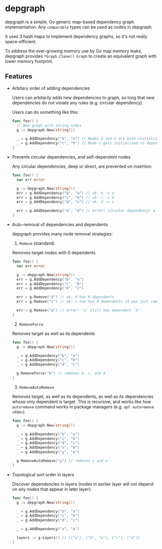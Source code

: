 # depgraph

depgraph is a simple, Go generic map-based dependency graph implementation.
Any `comparable` types can be used as nodes in depgraph.

It uses 3 hash maps to implement dependency graphs,
so it's not really space-efficient.

To address the ever-growing memory use by Go map memory leaks,
depgraph provides `*Graph.Clone() Graph` to create an equivalent
graph with lower memory footprint.

## Features

- Arbitary order of adding dependencies

  Users can arbitarily adds new dependencies to graph, so long
  that new dependencies do not violate any rules (e.g. circular dependency).

  Users can do something like this:

  ```go
  func foo() {
    // New graph with string nodes
    g := depgraph.New[string]()

    _ = g.AddDependency("b", "a") // Nodes b and a are both initialized as it's inserted (b depends on a)
    _ = g.AddDependency("c", "b") // Node c gets initialized to depend on node b
  }
  ```

- Prevents circular dependencies, and self-dependent nodes

  Any circular dependencies, deep or direct, are prevented on insertion:

  ```go
  func foo() {
    var err error

    g := depgraph.New[string]()
    err = g.AddDependency("b", "a") // ok: b -> a
    err = g.AddDependency("c", "b") // ok: c -> b
    err = g.AddDependency("d", "c") // ok: d -> c

    err = g.AddDependency("a", "d") // error! circular dependency! a -> d -> c -> b -> a
  }
  ```

- Auto-removal of dependencies and dependents

  depgraph provides many node removal strategies:

  1. `Remove` (standard)

    Removes target nodes with 0 dependents
  
    ```go
    func foo() {
      var err error

      g := depgraph.New[string]()
      err = g.AddDependency("b", "a")
      err = g.AddDependency("c", "b")
      err = g.AddDependency("d", "c")

      err = g.Remove("d") // ok: d has 0 dependents
      err = g.Remove("c") // ok: c now has 0 dependents (d was just removed)

      err = g.Remove("a") // error! 'a' still has dependent 'b'
    }
    ```

  2. `RemoveForce`

    Removes target as well as its dependents

    ```go
    func foo() {
      g := depgraph.New[string]()

      _ = g.AddDependency("b", "a")
      _ = g.AddDependency("c", "b")
      _ = g.AddDependency("d", "c")

      g.RemoveForce("b") // removes b, c, and d
    }
    ```

  3. `RemoveAutoRemove`

    Removes target, as well as its dependents, as well as its dependencies
    whose only dependent is target. This is recursive, and works like how
    `autoremove` command works in package managers (e.g. `apt autoremove <FOO>`)

    ```go
    func foo() {
      g := depgraph.New[string]()

      _ = g.AddDependency("b", "a")
      _ = g.AddDependency("c", "b")
      _ = g.AddDependency("d", "c")
      _ = g.AddDependency("x", "b")
      _ = g.AddDependency("y", "x")

      g.RemoveAutoRemove("y") // removes y and x
    }
    ```

- Topological sort order in layers

  Discover dependencies in layers (nodes in earlier layer will not
  depend on any nodes that appear in later layer):

  ```go
  func foo() {
    g := depgraph.New[string]()

    _ = g.AddDependency("b", "a")
    _ = g.AddDependency("c", "b")
    _ = g.AddDependency("d", "c")

    _ = g.AddDependency("x", "a")

    layers := g.Layers() // [["a"], ["b", "x"], ["c"], ["d"]]
  }
  ```
